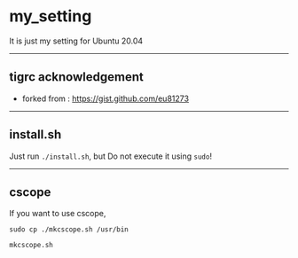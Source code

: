 # my_setting
It is just my setting for Ubuntu 20.04

----
## tigrc acknowledgement
- forked from : https://gist.github.com/eu81273

----
## install.sh
Just run `./install.sh`, but Do not execute it using `sudo`!

----
## cscope
If you want to use cscope,
```console
sudo cp ./mkcscope.sh /usr/bin

mkcscope.sh
```
